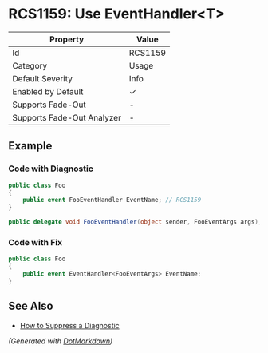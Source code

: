 # RCS1159: Use EventHandler\<T>

| Property                    | Value    |
| --------------------------- | -------- |
| Id                          | RCS1159  |
| Category                    | Usage    |
| Default Severity            | Info     |
| Enabled by Default          | &#x2713; |
| Supports Fade\-Out          | \-       |
| Supports Fade\-Out Analyzer | \-       |

## Example

### Code with Diagnostic

```csharp
public class Foo
{
    public event FooEventHandler EventName; // RCS1159
}

public delegate void FooEventHandler(object sender, FooEventArgs args);
```

### Code with Fix

```csharp
public class Foo
{
    public event EventHandler<FooEventArgs> EventName;
}
```

## See Also

* [How to Suppress a Diagnostic](../HowToConfigureAnalyzers.md#how-to-suppress-a-diagnostic)


*\(Generated with [DotMarkdown](http://github.com/JosefPihrt/DotMarkdown)\)*